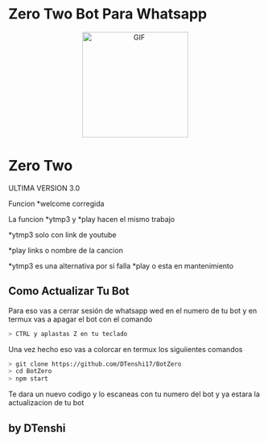 # Zero Two Bot Para Whatsapp

<p align="center">
<img src="https://data.whicdn.com/images/316036627/original.gif" alt="GIF" width="210" height="210"/>
</p>

# Zero Two

ULTIMA VERSION 3.0

Funcion *welcome corregida

La funcion *ytmp3 y *play hacen el mismo trabajo 

*ytmp3 solo con link de youtube

*play links o nombre de la cancion

*ytmp3 es una alternativa por si falla *play o esta en mantenimiento

## Como Actualizar Tu Bot
Para eso vas a cerrar sesión de whatsapp wed en el numero de tu bot y en termux vas a apagar el bot con el comando

```bash
> CTRL y aplastas Z en tu teclado
```

Una vez hecho eso vas a colorcar en termux los siguiientes comandos

```bash
> git clone https://github.com/DTenshi17/BotZero
> cd BotZero
> npm start
```

Te dara un nuevo codigo y lo escaneas con tu numero del bot y ya estara la actualizacion de tu bot

## by DTenshi


